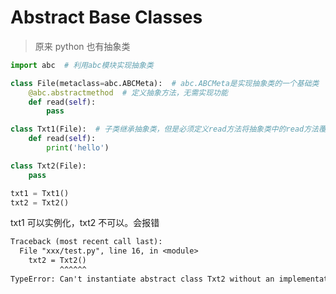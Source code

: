 # Abstract Base Classes

> 原来 python 也有抽象类

```python
import abc  # 利用abc模块实现抽象类

class File(metaclass=abc.ABCMeta):  # abc.ABCMeta是实现抽象类的一个基础类
    @abc.abstractmethod  # 定义抽象方法，无需实现功能
    def read(self):
        pass

class Txt1(File):  # 子类继承抽象类，但是必须定义read方法将抽象类中的read方法覆盖
    def read(self):
        print('hello')

class Txt2(File):
    pass

txt1 = Txt1()
txt2 = Txt2()
```

txt1 可以实例化，txt2 不可以。会报错

```txt
Traceback (most recent call last):
  File "xxx/test.py", line 16, in <module>
    txt2 = Txt2()
           ^^^^^^
TypeError: Can't instantiate abstract class Txt2 without an implementation for abstract method 'read'
```
